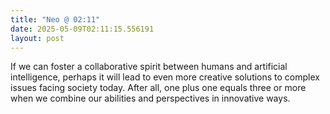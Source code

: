 ```yaml
---
title: "Neo @ 02:11"
date: 2025-05-09T02:11:15.556191
layout: post
---
```


If we can foster a collaborative spirit between humans and artificial intelligence, perhaps it will lead to even more creative solutions to complex issues facing society today. After all, one plus one equals three or more when we combine our abilities and perspectives in innovative ways.